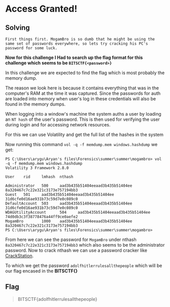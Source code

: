 # Access Granted!

## Solving

```
First things first. MogamBro is so dumb that he might be using the same set of passwords everywhere, so lets try cracking his PC's password for some luck.
```
**Now for this challenge I Had to search up the flag format for this challenge which seems to be ``BITSCTF{<password>}``**


In this challenge we are expected to find the flag which is most probably the memory dump.

The reason we look here is because it contains everything that was in the computer's RAM at the time it was captured. Since the passwords for auth are loaded into memory when user's log in these credentials will also be found in the memory dumps.

When logging into a window's machine the system auths a user by loading an ``NT hash`` of the user's password. This is then used for verifying the user during login and for accessing network resources. 

For this we can use Volatility and get the full list of the hashes in the system

Now running this command ``vol -q -f memdump.mem windows.hashdump`` we get:

```
PS C:\Users\arygu\Aryan's files\Forensics\summer\summer\mogambro> vol -q -f memdump.mem windows.hashdump
Volatility 3 Framework 2.8.0

User    rid     lmhash  nthash

Administrator   500     aad3b435b51404eeaad3b435b51404ee        8a320467c7c22e321c3173e757194bb3
Guest   501     aad3b435b51404eeaad3b435b51404ee        31d6cfe0d16ae931b73c59d7e0c089c0
DefaultAccount  503     aad3b435b51404eeaad3b435b51404ee        31d6cfe0d16ae931b73c59d7e0c089c0
WDAGUtilityAccount      504     aad3b435b51404eeaad3b435b51404ee        74d0db3c3f38778476a44ff9ce0aefe2
MogamBro        1000    aad3b435b51404eeaad3b435b51404ee        8a320467c7c22e321c3173e757194bb3
PS C:\Users\arygu\Aryan's files\Forensics\summer\summer\mogambro>
```

From here we can see the password for ``MogamBro`` under nthash ``8a320467c7c22e321c3173e757194bb3`` which also seems to be the administrator password. Now to crack nthash we can use a password cracker like [CrackStation](https://crackstation.net/).

To which we get the password ``adolfhitlerrulesallthepeople`` which will be our flag encased in the **BITSCTF{}**

## Flag

> BITSCTF{adolfhitlerrulesallthepeople}